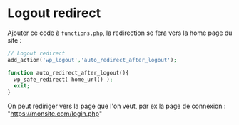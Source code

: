 # Logout redirect

Ajouter ce code à `functions.php`, la redirection se fera vers la home page du site :

```php
// Logout redirect
add_action('wp_logout','auto_redirect_after_logout');

function auto_redirect_after_logout(){
  wp_safe_redirect( home_url() );
  exit;
}
```


On peut rediriger vers la page que l'on veut, par ex la page de connexion :
"https://monsite.com/login.php"
